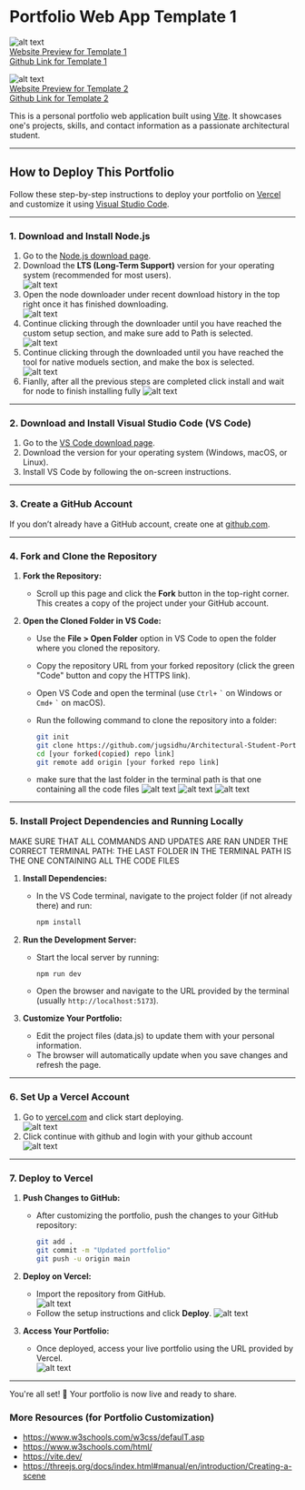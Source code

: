 # Portfolio Web App Template 1

![alt text](/README-Images/image.png)  
[Website Preview for Template 1](https://architecural-student-portfolio-1.vercel.app/)  
[Github Link for Template 1](https://github.com/jzmasiv/Architecural-Student-Portfolio-1)

![alt text](/README-Images/image-1.png)  
[Website Preview for Template 2](https://architectural-student-portfolio-2.vercel.app/)  
[Github Link for Template 2](https://github.com/jugsidhu/Architectural-Student-Portfolio-2)

This is a personal portfolio web application built using [Vite](https://vitejs.dev/). It showcases one's projects, skills, and contact information as a passionate architectural student.

---

## How to Deploy This Portfolio

Follow these step-by-step instructions to deploy your portfolio on [Vercel](https://vercel.com/) and customize it using [Visual Studio Code](https://code.visualstudio.com/).

---

### 1. Download and Install Node.js

1. Go to the [Node.js download page](https://nodejs.org/).
2. Download the **LTS (Long-Term Support)** version for your operating system (recommended for most users).  
   ![alt text](/README-Images/image-2.png)
3. Open the node downloader under recent download history in the top right once it has finished downloading.  
   ![alt text](/README-Images/image-3.png)
4. Continue clicking through the downloader until you have reached the custom setup section, and make sure add to Path is selected.  
   ![alt text](/README-Images/image-4.png)
5. Continue clicking through the downloaded until you have reached the tool for native moduels section, and make the box is selected.  
   ![alt text](/README-Images/image-5.png)
6. Fianlly, after all the previous steps are completed click install and wait for node to finish installing fully
   ![alt text](/README-Images/image-6.png)

---

### 2. Download and Install Visual Studio Code (VS Code)

1. Go to the [VS Code download page](https://code.visualstudio.com/).
2. Download the version for your operating system (Windows, macOS, or Linux).
3. Install VS Code by following the on-screen instructions.

---

### 3. Create a GitHub Account

If you don’t already have a GitHub account, create one at [github.com](https://github.com/).

---

### 4. Fork and Clone the Repository

1. **Fork the Repository:**

   - Scroll up this page and click the **Fork** button in the top-right corner. This creates a copy of the project under your GitHub account.

2. **Open the Cloned Folder in VS Code:**
   - Use the **File > Open Folder** option in VS Code to open the folder where you cloned the repository.  

   - Copy the repository URL from your forked repository (click the green "Code" button and copy the HTTPS link).
   - Open VS Code and open the terminal (use `Ctrl+` `` ` `` on Windows or `Cmd+` `` ` `` on macOS).
   - Run the following command to clone the repository into a folder:
     ```bash
     git init
     git clone https://github.com/jugsidhu/Architectural-Student-Portfolio-2.git
     cd [your forked(copied) repo link]
     git remote add origin [your forked repo link]
     ```
   - make sure that the last folder in the terminal path is that one containing all the code files
     ![alt text](/README-Images/image-8.png)
     ![alt text](/README-Images/image-9.png)
     ![alt text](/README-Images/image-7.png)

---

### 5. Install Project Dependencies and Running Locally
MAKE SURE THAT ALL COMMANDS AND UPDATES ARE RAN UNDER THE CORRECT TERMINAL PATH: THE LAST FOLDER IN THE TERMINAL PATH IS THE ONE CONTAINING ALL THE CODE FILES

1. **Install Dependencies:**

   - In the VS Code terminal, navigate to the project folder (if not already there) and run:
     ```bash
     npm install
     ```

2. **Run the Development Server:**

   - Start the local server by running:
     ```bash
     npm run dev
     ```
   - Open the browser and navigate to the URL provided by the terminal (usually `http://localhost:5173`).

3. **Customize Your Portfolio:**
   - Edit the project files (data.js) to update them with your personal information.
   - The browser will automatically update when you save changes and refresh the page.

---

### 6. Set Up a Vercel Account

1. Go to [vercel.com](https://vercel.com/) and click start deploying.  
   ![alt text](/README-Images/image-10.png)
2. Click continue with github and login with your github account  
   ![alt text](/README-Images/image-11.png)

---

### 7. Deploy to Vercel

1. **Push Changes to GitHub:**

   - After customizing the portfolio, push the changes to your GitHub repository:
     ```bash
     git add .
     git commit -m "Updated portfolio"
     git push -u origin main
     ```

2. **Deploy on Vercel:**

   - Import the repository from GitHub.  
      ![alt text](/README-Images/image-12.png)
   - Follow the setup instructions and click **Deploy**.
     ![alt text](/README-Images/image-13.png)

3. **Access Your Portfolio:**
   - Once deployed, access your live portfolio using the URL provided by Vercel.  
      ![alt text](/README-Images/image-14.png)

---

You're all set! 🎉 Your portfolio is now live and ready to share.

### More Resources (for Portfolio Customization)

- https://www.w3schools.com/w3css/defaulT.asp
- https://www.w3schools.com/html/
- https://vite.dev/
- https://threejs.org/docs/index.html#manual/en/introduction/Creating-a-scene
